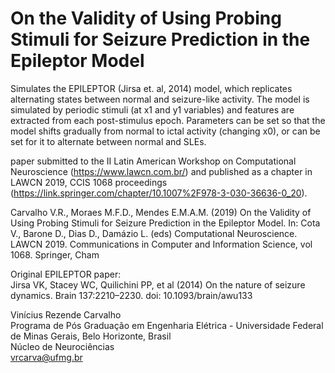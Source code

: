 # On the Validity of Using Probing Stimuli for Seizure Prediction in the Epileptor Model

Simulates the EPILEPTOR (Jirsa et. al, 2014) model, which replicates alternating states between normal and seizure-like activity. The model is simulated by periodic stimuli (at x1 and y1 variables) and features are extracted from each post-stimulus epoch. Parameters can be set so that the model shifts gradually from normal to ictal activity (changing x0), or can be set for it to alternate between normal and SLEs.  

paper submitted to the II Latin American Workshop on Computational Neuroscience (https://www.lawcn.com.br/) and published as a chapter in LAWCN 2019, CCIS 1068 proceedings (https://link.springer.com/chapter/10.1007%2F978-3-030-36636-0_20). 

Carvalho V.R., Moraes M.F.D., Mendes E.M.A.M. (2019) On the Validity of Using Probing Stimuli for Seizure Prediction in the Epileptor Model. In: Cota V., Barone D., Dias D., Damázio L. (eds) Computational Neuroscience. LAWCN 2019. Communications in Computer and Information Science, vol 1068. Springer, Cham


Original EPILEPTOR paper:  
Jirsa VK, Stacey WC, Quilichini PP, et al (2014) On the nature of seizure dynamics. Brain 137:2210–2230. doi: 10.1093/brain/awu133


Vinícius Rezende Carvalho  
Programa de Pós Graduação em Engenharia Elétrica - Universidade Federal de Minas Gerais, Belo Horizonte, Brasil  
Núcleo de Neurociências  
vrcarva@ufmg.br
